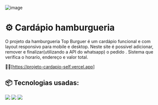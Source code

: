 ![image](https://github.com/rafaolegario/projeto-cardapio/assets/128192379/45728cf1-8951-4156-b585-e9c2fde6718f)

# ⚙️ Cardápio hamburgueria
O projeto da hamburgueria Top Burguer é um cardápio funcional e com layout responsivo para mobile e desktop. 
Neste site é possivel adicionar, remover e finalizar(utilizando a API do whatsapp) o pedido .
Sistema que verifica o horarío, endereço e valor total.

👀🔗[https://projeto-cardapio-self.vercel.app]

## 📦 Tecnologias usadas:

<img src="https://img.shields.io/badge/HTML5-E34F26?style=for-the-badge&logo=html5&logoColor=white">
<img src="https://img.shields.io/badge/JavaScript-F7DF1E?style=for-the-badge&logo=javascript&logoColor=black">
<img src="https://img.shields.io/badge/Tailwind_CSS-38B2AC?style=for-the-badge&logo=tailwind-css&logoColor=white">
